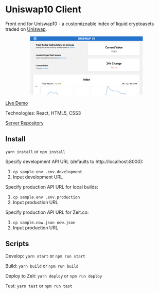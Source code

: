 # Uniswap10 Client

Front end for Uniswap10 - a customizeable index of liquid cryptoasets traded on [Uniswap](https://uniswap.io).

<p align="center">
  <img src="https://github.com/jgrizzled/portfolio/raw/master/img/uniswap10-ss-desktop.png" width="350" alt="Uniswap10 screenshot">
</p>

[Live Demo](https://uniswap10.now.sh)

Technologies: React, HTML5, CSS3

[Server Repository](https://github.com/jgrizzled/uniswap10-server)

## Install

`yarn install` or `npm install`

Specify development API URL (defaults to http://localhost:8000):

1. `cp sample.env .env.development`
2. Input development URL

Specify production API URL for local builds:

1. `cp sample.env .env.production`
2. Input production URL

Specify production API URL for Zeit.co:

1. `cp sample.now.json now.json`
2. Input production URL

## Scripts

Develop: `yarn start` or `npm run start`

Build: `yarn build` or `npm run build`

Deploy to Zeit: `yarn deploy` or `npm run deploy`

Test: `yarn test` or `npm run test`
